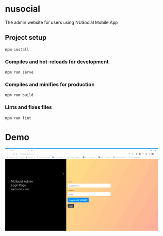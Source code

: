 # nusocial

The admin website for users using NUSocial Mobile App

## Project setup

```
npm install
```

### Compiles and hot-reloads for development

```
npm run serve
```

### Compiles and minifies for production

```
npm run build
```

### Lints and fixes files

```
npm run lint
```

# Demo

![demo](./admin_web_demo.gif)
